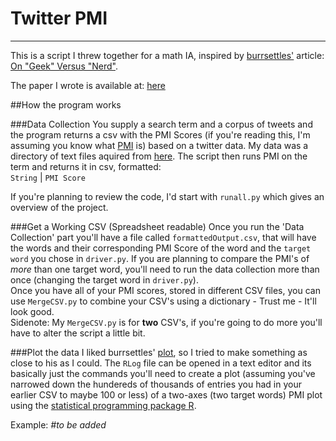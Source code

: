 # Twitter PMI		
- - -        

This is a script I threw together for a math IA, inspired by [burrsettles'](https://github.com/burrsettles) article: [On "Geek" Versus "Nerd"](http://slackprop.wordpress.com/2013/06/03/on-geek-versus-nerd/).

The paper I wrote is available at: [here](http://www.scribd.com/doc/208343402/Math-IA#fullscreen=1)

##How the program works     

###Data Collection
You supply a search term and a corpus of tweets and the program returns a csv with the PMI Scores (if you're reading this, I'm assuming you know what [PMI](http://en.wikipedia.org/wiki/PMI) is) based on a twitter data. My data was a directory of text files aquired from [here](http://www.illocutioninc.com/Corpora/). The script then runs PMI on the term and returns it in csv, formatted:      
`String` | `PMI Score`      

If you're planning to review the code, I'd start with `runall.py` which gives an overview of the project.
 

###Get a Working CSV (Spreadsheet readable)
Once you run the 'Data Collection' part you'll have a file called `formattedOutput.csv`, that will have the words and their corresponding PMI Score of the word and the `target word` you chose in `driver.py`. If you are planning to compare the PMI's of *more* than one target word, you'll need to run the data collection more than once (changing the target word in `driver.py`).         
Once you have all of your PMI scores, stored in different CSV files, you can use `MergeCSV.py` to combine your CSV's using a dictionary - Trust me - It'll look good.      
Sidenote: My `MergeCSV.py` is for **two** CSV's, if you're going to do more you'll have to alter the script a little bit.


###Plot the data
I liked burrsettles' [plot](http://slackprop.files.wordpress.com/2013/06/plot-hires.pdf), so I tried to make something as close to his as I could. The `RLog` file can be opened in a text editor and its basically just the commands you'll need to create a plot (assuming you've narrowed down the hundereds of thousands of entries you had in your earlier CSV to maybe 100 or less) of a two-axes (two target words) PMI plot using the [statistical programming package R](http://www.r-project.org/).          

Example: *#to be added*
